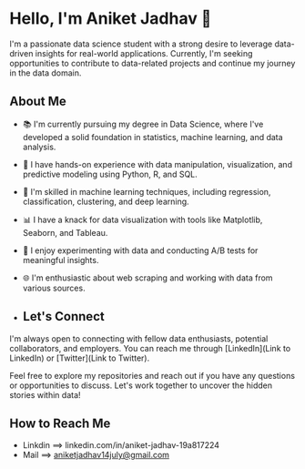 # Hello, I'm Aniket Jadhav 👋

I'm a passionate data science student with a strong desire to leverage data-driven insights for real-world applications. Currently, I'm seeking opportunities to contribute to data-related projects and continue my journey in the data domain.

## About Me

- 📚 I'm currently pursuing my degree in Data Science, where I've developed a solid foundation in statistics, machine learning, and data analysis.
- 💼 I have hands-on experience with data manipulation, visualization, and predictive modeling using Python, R, and SQL.
- 🤖 I'm skilled in machine learning techniques, including regression, classification, clustering, and deep learning.
- 📊 I have a knack for data visualization with tools like Matplotlib, Seaborn, and Tableau.
- 🧪 I enjoy experimenting with data and conducting A/B tests for meaningful insights.
- 🌐 I'm enthusiastic about web scraping and working with data from various sources.

- ## Let's Connect

I'm always open to connecting with fellow data enthusiasts, potential collaborators, and employers. You can reach me through [LinkedIn](Link to LinkedIn) or [Twitter](Link to Twitter).

Feel free to explore my repositories and reach out if you have any questions or opportunities to discuss. Let's work together to uncover the hidden stories within data!

## How to Reach Me 

- Linkdin ==> linkedin.com/in/aniket-jadhav-19a817224
- Mail ==> aniketjadhav14july@gmail.com

